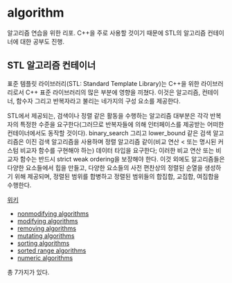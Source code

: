 # algorithm

알고리즘 연습을 위한 리포. C++을 주로 사용할 것이기 때문에 STL의 알고리즘 컨테이너에 대한 공부도 진행.

## STL 알고리즘 컨테이너

표준 템플릿 라이브러리(STL: Standard Template Library)는 C++을 위한 라이브러리로서 C++ 표준 라이브러리의 많은 부분에 영향을 끼쳤다. 이것은 알고리즘, 컨테이너, 함수자 그리고 반복자라고 불리는 네가지의 구성 요소를 제공한다.

STL에서 제공되는, 검색이나 정렬 같은 활동을 수행하는 알고리즘 대부분은 각각 반복자의 특정한 수준을 요구한다(그러므로 반복자들에 의해 인터페이스를 제공받는 어떠한 컨테이너에서도 동작할 것이다). binary_search 그리고 lower_bound 같은 검색 알고리즘은 이진 검색 알고리즘을 사용하며 정렬 알고리즘 같이(비교 연산 < 또는 명시된 커스텀 비교자 함수를 구현해야 하는) 데이터 타입을 요구한다; 이러한 비교 연산 또는 비교자 함수는 반드시 strict weak ordering을 보장해야 한다. 이것 외에도 알고리즘들은 다양한 요소들에서 힙을 만들고, 다양한 요소들의 사전 편찬상의 정렬된 순열을 생성하기 위해 제공되며, 정렬된 범위를 합병하고 정렬된 범위들의 합집합, 교집합, 여집합을 수행한다.

[위키](https://ko.wikipedia.org/wiki/%ED%91%9C%EC%A4%80_%ED%85%9C%ED%94%8C%EB%A6%BF_%EB%9D%BC%EC%9D%B4%EB%B8%8C%EB%9F%AC%EB%A6%AC)

* [nonmodifying algorithms](https://github.com/GyeongHoKim/algorithm/tree/main/nonmodifyingAlgorithms)
* [modifying algorithms](https://github.com/GyeongHoKim/algorithm/tree/main/modifyingAlgorithms/)
* [removing algorithms](https://github.com/GyeongHoKim/algorithm/tree/main/removingAlgorithms/)
* [mutating algorithms](https://github.com/GyeongHoKim/algorithm/tree/main/mutatingAlgorithms/)
* [sorting algorithms](https://github.com/GyeongHoKim/algorithm/tree/main/sortingAlgorithms/)
* [sorted range algorithms](https://github.com/GyeongHoKim/algorithm/tree/main/sortedRangeAlgorithms/)
* [numeric algorithms](https://github.com/GyeongHoKim/algorithm/tree/main/numericAlgorithms/)

총 7가지가 있다.